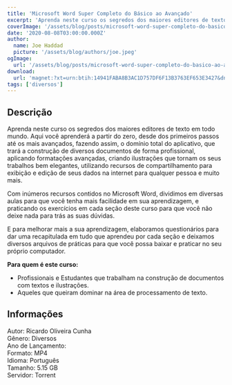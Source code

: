 ```yaml
---
title: 'Microsoft Word Super Completo do Básico ao Avançado'
excerpt: 'Aprenda neste curso os segredos dos maiores editores de texto em todo mundo. Aqui você aprenderá a partir do zero, desde dos primeiros passos até os mais avançados, fazendo assim, o domínio total do aplicativo, que trará a construção de diversos documentos de forma profissional, aplicando'
coverImage: '/assets/blog/posts/microsoft-word-super-completo-do-basico-ao-avancado.jpg'
date: '2020-08-08T03:00:00.000Z'
author:
  name: Joe Haddad
  picture: '/assets/blog/authors/joe.jpeg'
ogImage:
  url: '/assets/blog/posts/microsoft-word-super-completo-do-basico-ao-avancado.jpg'
download:
  url: 'magnet:?xt=urn:btih:14941FABA8B3AC1D757DF6F13B3763EF653E3427&dn=Udemy%20-%20Microsoft%20Word%20Super%20Completo%20do%20B%c3%a1sico%20ao%20Avan%c3%a7ado&tr=udp%3a%2f%2ftracker.openbittorrent.com%3a1337%2fannounce&tr=udp%3a%2f%2ftracker.opentrackr.org%3a1337%2fannounce'
tags: ['diversos']
---
```

<h2>Descrição</h2>
<p></p><p>Aprenda neste curso os segredos dos maiores editores de texto em todo mundo. Aqui você aprenderá a partir do zero, desde dos primeiros passos até os mais avançados, fazendo assim, o domínio total do aplicativo, que trará a construção de diversos documentos de forma profissional, aplicando formatações avançadas, criando ilustrações que tornam os seus trabalhos bem elegantes, utilizando recursos de compartilhamento para exibição e edição de seus dados na internet para qualquer pessoa e muito mais. </p><p>Com inúmeros recursos contidos no Microsoft Word, dividimos em diversas aulas para que você tenha mais facilidade em sua aprendizagem, e praticando os exercícios em cada seção deste curso para que você não deixe nada para trás as suas dúvidas.</p><p>E para melhorar mais a sua aprendizagem, elaboramos questionários para dar uma recapitulada em tudo que aprendeu por cada seção e deixamos diversos arquivos de práticas para que você possa baixar e praticar no seu próprio computador.</p><p><strong>Para quem é este curso:</strong></p><ul><li>Profissionais e Estudantes que trabalham na construção de documentos com textos e ilustrações.</li><li>Aqueles que queiram dominar na área de processamento de texto.</li></ul><h2>Informações</h2><p>Autor: Ricardo Oliveira Cunha<br/>Gênero: Diversos<br/>Ano de Lançamento:<br/>Formato: MP4<br/>Idioma: Português<br/>Tamanho: 5.15 GB<br/>Servidor: Torrent</p>